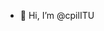 - 👋 Hi, I’m @cpilITU


<!---
cpilITU/cpilITU is a ✨ special ✨ repository because its `README.md` (this file) appears on your GitHub profile.
You can click the Preview link to take a look at your changes.
--->
